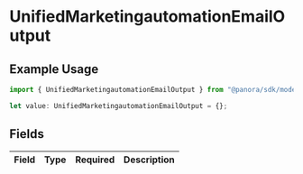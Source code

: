 # UnifiedMarketingautomationEmailOutput

## Example Usage

```typescript
import { UnifiedMarketingautomationEmailOutput } from "@panora/sdk/models/components";

let value: UnifiedMarketingautomationEmailOutput = {};
```

## Fields

| Field       | Type        | Required    | Description |
| ----------- | ----------- | ----------- | ----------- |